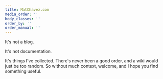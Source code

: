 ```yaml
---
title: MatChavez.com
media_order: ''
body_classes: ''
order_by: ''
order_manual: ''
---
```


It's not a blog.

It's not documentation.

It's things I've collected. There's never been a good order, and a wiki would just be too random. So without much context, welcome, and I hope you find something useful.
